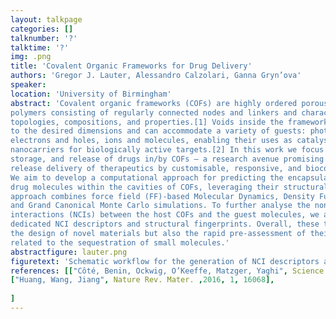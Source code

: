 ```yaml
---
layout: talkpage
categories: []
talknumber: '?'
talktime: '?'
img: .png
title: 'Covalent Organic Frameworks for Drug Delivery'
authors: 'Gregor J. Lauter, Alessandro Calzolari, Ganna Gryn’ova'
speaker: 
location: 'University of Birmingham'
abstract: 'Covalent organic frameworks (COFs) are highly ordered porous two- or three-dimensional
polymers consisting of regularly connected nodes and linkers and characterised with diverse
topologies, compositions, and properties.[1] Voids inside the frameworks can be constructed
to the desired dimensions and can accommodate a variety of guests: photons and excitons,
electrons and holes, ions and molecules, enabling their uses as catalysts, chemosensors, and
nanocarriers for biologically active targets.[2] In this work we focus on capture, transport,
storage, and release of drugs in/by COFs – a research avenue promising targeted delayed-
release delivery of therapeutics by customisable, responsive, and biocompatible materials. 
We aim to develop a computational approach for predicting the encapsulation and uptake of
drug molecules within the cavities of COFs, leveraging their structural characteristics. Our
approach combines force field (FF)-based Molecular Dynamics, Density Functional Theory,
and Grand Canonical Monte Carlo simulations. To further analyse the non-covalent
interactions (NCIs) between the host COFs and the guest molecules, we are also developing
dedicated NCI descriptors and structural fingerprints. Overall, these tools will allow not only
the design of novel materials but also the rapid pre-assessment of their efficacy in applications
related to the sequestration of small molecules.'
abstractfigure: lauter.png
figuretext: 'Schematic workflow for the generation of NCI descriptors and structural fingerprints.'
references: [["Côté, Benin, Ockwig, O’Keeffe, Matzger, Yaghi", Science ,2005, 310, 1166],
["Huang, Wang, Jiang", Nature Rev. Mater. ,2016, 1, 16068],
    
]
---
```

